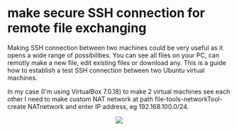 # make secure SSH connection for remote file exchanging

Making SSH connection between two machines could be very useful as it opens a wide range of possibilities. You can see all files on your PC, can remotly make a new file, edit existing files or download any. 
This is a guide how to establish a test SSH connection between two Ubuntu virtual machines. 

In my case (I'm using VirtualBox 7.0.18) to make 2 virtual machines see each other I need to make custom NAT network at path file-tools-networkTool-create NATnetwork and enter IP address, eg 192.168.100.0/24.

<p align="center">
<img src="https://github.com/user-attachments/assets/485143a7-3503-4c9a-aa9c-7691a04ff552">
</p>
